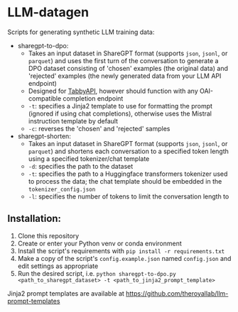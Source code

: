 # LLM-datagen
Scripts for generating synthetic LLM training data:

- sharegpt-to-dpo:
  - Takes an input dataset in ShareGPT format (supports `json`, `jsonl`, or `parquet`) and uses the first turn of the conversation to generate a DPO dataset consisting of 'chosen' examples (the original data) and 'rejected' examples (the newly generated data from your LLM API endpoint)
  - Designed for [TabbyAPI](https://github.com/theroyallab/tabbyAPI), however should function with any OAI-compatible completion endpoint
  - `-t`: specifies a Jinja2 template to use for formatting the prompt (ignored if using chat completions), otherwise uses the Mistral instruction template by default
  - `-c`: reverses the 'chosen' and 'rejected' samples
- sharegpt-shorten:
  - Takes an input dataset in ShareGPT format (supports `json`, `jsonl`, or `parquet`) and shortens each conversation to a specified token length using a specified tokenizer/chat template
  - `-d`: specifies the path to the dataset
  - `-t`: specifies the path to a Huggingface transformers tokenizer used to process the data; the chat template should be embedded in the `tokenizer_config.json`
  - `-l`: specifies the number of tokens to limit the conversation length to

## Installation:
1. Clone this repository
2. Create or enter your Python venv or conda environment
3. Install the script's requirements with `pip install -r requirements.txt`
4. Make a copy of the script's `config.example.json` named `config.json` and edit settings as appropriate
5. Run the desired script, i.e. `python sharegpt-to-dpo.py <path_to_sharegpt_dataset> -t <path_to_jinja2_prompt_template>`

Jinja2 prompt templates are available at https://github.com/theroyallab/llm-prompt-templates
